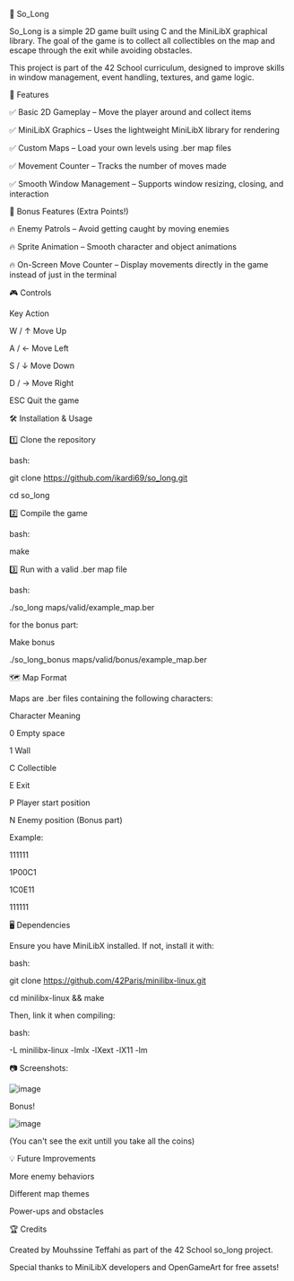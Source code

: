 🐬 So_Long


So_Long is a simple 2D game built using C and the MiniLibX graphical library. The goal of the game is to collect all collectibles on the map and escape through the exit while avoiding obstacles.

This project is part of the 42 School curriculum, designed to improve skills in window management, event handling, textures, and game logic.


📌 Features


✅ Basic 2D Gameplay – Move the player around and collect items

✅ MiniLibX Graphics – Uses the lightweight MiniLibX library for rendering

✅ Custom Maps – Load your own levels using .ber map files

✅ Movement Counter – Tracks the number of moves made

✅ Smooth Window Management – Supports window resizing, closing, and interaction

🎯 Bonus Features (Extra Points!)

🔥 Enemy Patrols – Avoid getting caught by moving enemies

🔥 Sprite Animation – Smooth character and object animations

🔥 On-Screen Move Counter – Display movements directly in the game instead of just in the terminal

🎮 Controls

Key	Action

W / ↑	Move Up

A / ←	Move Left

S / ↓	Move Down

D / →	Move Right

ESC	Quit the game

🛠 Installation & Usage

1️⃣ Clone the repository


bash:

git clone https://github.com/ikardi69/so_long.git

cd so_long

2️⃣ Compile the game

bash:

make

3️⃣ Run with a valid .ber map file

bash:

./so_long maps/valid/example_map.ber

for the bonus part:

Make bonus

./so_long_bonus maps/valid/bonus/example_map.ber

🗺 Map Format

Maps are .ber files containing the following characters:

Character	Meaning

0	Empty space

1	Wall

C	Collectible

E	Exit

P	Player start position

N Enemy position (Bonus part)

Example:

111111

1P00C1

1C0E11

111111


🖥 Dependencies

Ensure you have MiniLibX installed. If not, install it with:

bash:

git clone https://github.com/42Paris/minilibx-linux.git

cd minilibx-linux && make

Then, link it when compiling:


bash:

-L minilibx-linux -lmlx -lXext -lX11 -lm

📷 Screenshots:


![image](https://github.com/user-attachments/assets/fd1bf932-79f0-48b4-8208-41fc34ff221c)

Bonus!

![image](https://github.com/user-attachments/assets/1567d5fe-ea4e-46bf-be81-ab3fb946c190)

(You can't see the exit untill you take all the coins)


💡 Future Improvements

More enemy behaviors

Different map themes

Power-ups and obstacles

🏆 Credits

Created by Mouhssine Teffahi as part of the 42 School so_long project.

Special thanks to MiniLibX developers and OpenGameArt for free assets!

